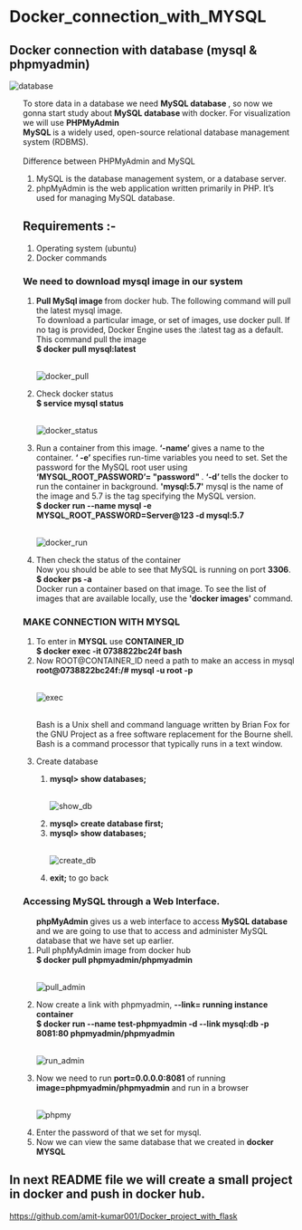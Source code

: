 # Docker_connection_with_MYSQL
## Docker connection with database (mysql & phpmyadmin)  
![database](https://user-images.githubusercontent.com/47202519/56291212-7b8bb500-6142-11e9-8bb0-23ad6b628e95.jpg)

<ol>
To store data in a database we need <strong>MySQL database </strong>, so now we gonna start study about  <strong>MySQL database </strong> with docker. For visualization we will use  <strong>PHPMyAdmin </strong></br>
<strong>MySQL </strong> is a widely used, open-source relational database management system (RDBMS).</br></br>
Difference between PHPMyAdmin and MySQL</br>
<ol>
<li>MySQL is the database management system, or a database server.</li>
<li>phpMyAdmin is the web application written primarily in PHP. It’s used for managing MySQL database.</li></ol>
 
## Requirements :-
<ol>
<li>Operating system (ubuntu)</li>
<li>Docker commands</li>
</ol>

### We need to download mysql image in our system
<ol>
<li> <strong>Pull MySql image </strong> from docker hub. The following command will pull the latest mysql image.</br>
To download a particular image, or set of images, use docker pull. If no tag is provided, Docker Engine uses the :latest tag as a default. This command pull the image</br>
 <strong>$ docker pull mysql:latest </strong></li> </br>
 
 ![docker_pull](https://user-images.githubusercontent.com/47202519/56024620-00836280-5d2e-11e9-9576-09536c5ce12d.png)

<li>Check docker status </br>
 <strong>$ service mysql status </strong></li>  </br>
 
 ![docker_status](https://user-images.githubusercontent.com/47202519/56024691-2f99d400-5d2e-11e9-8baa-35dfdcf7d9ac.png)


 <li>Run a container from this image.  <strong>‘-name’ </strong> gives a name to the container.  <strong>‘ -e’ </strong> specifies run-time variables you need to set. Set the password for the MySQL root user using  <strong>‘MYSQL_ROOT_PASSWORD’= "password" </strong>.  <strong>‘-d’ </strong> tells the docker to run the container in background. <strong>'mysql:5.7'</strong> mysql is the name of the image and 5.7 is the tag specifying the MySQL version.</br>
<strong>$ docker run --name mysql -e MYSQL_ROOT_PASSWORD=Server@123 -d mysql:5.7</strong></li> </br> 

![docker_run](https://user-images.githubusercontent.com/47202519/56024822-7091e880-5d2e-11e9-9a9f-78be02346a62.png)


<li>Then check the status of the container</br>
Now you should be able to see that MySQL is running on port <strong>3306</strong>.</br>
<strong>$ docker ps -a</strong></br>
Docker  run a container based on that image. To see the list of images that are available locally, use the <strong>'docker images'</strong> command.</li>  
</ol>



### MAKE CONNECTION WITH MYSQL
<ol>
<li>To enter in <strong>MYSQL</strong> use <strong>CONTAINER_ID</strong></br>
<strong>$ docker exec -it 0738822bc24f  bash</strong></li> 

<li>Now ROOT@CONTAINER_ID  need a path to make an access in mysql </br>
<strong>root@0738822bc24f:/# mysql -u root -p</strong></li>  </br>

![exec](https://user-images.githubusercontent.com/47202519/56024992-e1d19b80-5d2e-11e9-8e3b-b9922999728f.png)</br></br>

Bash is a Unix shell and command language written by Brian Fox for the GNU Project as a free software replacement for the Bourne shell. Bash is a command processor that typically runs in a text window.</br>
<li>Create database</li>
<ol>
<li><strong>mysql> show databases;</strong></li>  </br>
  
![show_db](https://user-images.githubusercontent.com/47202519/56025135-23fadd00-5d2f-11e9-9ee7-88e2011c8a99.png)
 
<li><strong>mysql> create database first;</strong></li>
<li><strong>mysql> show databases;</strong></li> </br>

![create_db](https://user-images.githubusercontent.com/47202519/56025155-2b21eb00-5d2f-11e9-9c8d-7e07a05bc07d.png)

<li><strong>exit;</strong> to go back </li>
</ol>
</ol>


### Accessing MySQL through a Web Interface.
<ol/>
<strong>phpMyAdmin</strong> gives us a web interface to access <strong>MySQL database</strong> and we are going to use that to access and administer MySQL database that we have set up earlier.</br>

<li>Pull phpMyAdmin image from docker hub</br>
<strong>$ docker pull phpmyadmin/phpmyadmin</strong></li> </br> 

![pull_admin](https://user-images.githubusercontent.com/47202519/56025545-f5313680-5d2f-11e9-9cf3-93458080cc28.png)

<li>Now create a link with phpmyadmin, <strong>--link= running instance container</strong></br>
<strong>$ docker run --name test-phpmyadmin -d --link mysql:db -p 8081:80 phpmyadmin/phpmyadmin</strong></li> </br> 

![run_admin](https://user-images.githubusercontent.com/47202519/56025924-c798bd00-5d30-11e9-8803-f0176512f6cd.png)

<li>Now we need to run <strong>port=0.0.0.0:8081</strong> of running <strong>image=phpmyadmin/phpmyadmin</strong> and run in a browser</li>  </br>

![phpmy](https://user-images.githubusercontent.com/47202519/56025966-d8493300-5d30-11e9-8eaf-28ddb10e70ad.png)

<li>Enter the password of that we set for mysql.</li>
<li>Now we can view the same database that we created in <strong>docker MYSQL</strong> </li>
</ol>
</ol>

## In next README file we will create a small project in docker and push in docker hub.
https://github.com/amit-kumar001/Docker_project_with_flask

